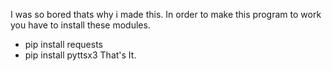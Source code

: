 I was so bored thats why i made this. 
In order to make this program to work you have to install these modules.
* pip install requests
* pip install pyttsx3
That's It.
